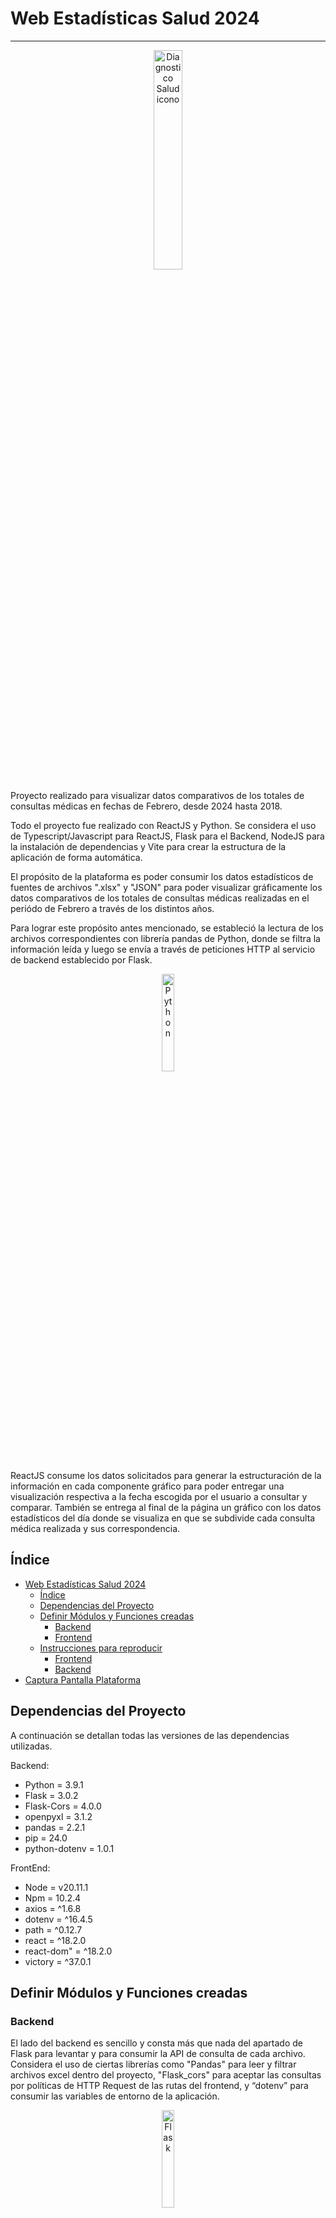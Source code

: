 # Web Estadísticas Salud 2024
---
<p align="center">
<img src="Documentación/diagnostico.png" alt="Diagnostico Salud icono" style="width: 30%;">
</p>
Proyecto realizado para visualizar datos comparativos de los totales de consultas médicas en fechas de Febrero, desde 2024 hasta 2018.

Todo el proyecto fue realizado con ReactJS y Python. Se considera el uso de Typescript/Javascript para ReactJS, Flask para el Backend, NodeJS para la instalación de dependencias y Vite para crear la estructura de la aplicación de forma automática.

El propósito de la plataforma es poder consumir los datos estadísticos de fuentes de archivos ".xlsx" y "JSON" para poder visualizar gráficamente los datos comparativos de los totales de consultas médicas realizadas en el periódo de Febrero a través de los distintos años.

Para lograr este propósito antes mencionado, se estableció la lectura de los archivos correspondientes con librería pandas de Python, donde se filtra la información leída y luego se envía a través de peticiones HTTP al servicio de backend establecido por Flask.
<p align="center">
<img src="Documentación/python_logo.png" alt="Python" style="width: 20%;">
</p>

ReactJS consume los datos solicitados para generar la estructuración de la información en cada componente gráfico para poder entregar una visualización respectiva a la fecha escogida por el usuario a consultar y comparar. También se entrega al final de la página un gráfico con los datos estadísticos del día donde se visualiza en que se subdivide cada consulta médica realizada y sus correspondencia.


## Índice

- [Web Estadísticas Salud 2024](#web-estadísticas-salud-2024)
  - [Índice](#índice)
  - [Dependencias del Proyecto](#dependencias-del-proyecto)
  - [Definir Módulos y Funciones creadas](#definir-módulos-y-funciones-creadas)
    - [Backend](#backend)
    - [Frontend](#frontend)
  - [Instrucciones para reproducir](#instrucciones-para-reproducir)
    - [Frontend](#frontend-1)
    - [Backend](#backend-1)
- [Captura Pantalla Plataforma](#captura-pantalla-plataforma)

## Dependencias del Proyecto

A continuación se detallan todas las versiones de las dependencias utilizadas.


Backend:
- Python        = 3.9.1
- Flask         = 3.0.2
- Flask-Cors    = 4.0.0
- openpyxl      = 3.1.2
- pandas        = 2.2.1
- pip           = 24.0
- python-dotenv = 1.0.1


FrontEnd:
- Node          = v20.11.1
- Npm           = 10.2.4
- axios         = ^1.6.8
- dotenv        = ^16.4.5
- path          = ^0.12.7
- react         = ^18.2.0
- react-dom"    = ^18.2.0
- victory       = ^37.0.1


## Definir Módulos y Funciones creadas

### Backend
El lado del backend es sencillo y consta más que nada del apartado de Flask para levantar y para consumir la API de consulta de cada archivo. Considera el uso de ciertas librerías como "Pandas" para leer y filtrar archivos excel dentro del proyecto, "Flask_cors" para aceptar las consultas por políticas de HTTP Request de las rutas del frontend, y “dotenv” para consumir las variables de entorno de la aplicación.

<p align="center">
<img src="Documentación/flask-icon.png" alt="Flask" style="width: 20%;">
</p>

Sus funciones principales son las rutas de “endpoints” a solicitar, ya que toman en primera instancia el llamado de archivos, ya sea el llamado general para traer toda la información de los archivos ".xlsx" y "JSON" como también el llamado del día para sacar la información respectiva a los tipos de consulta que se realizaron en un día de consultas médicas. Por otro lado, es importante mencionar que cada lectura de archivo posee su filtrado de información respectivo, ya que las lecturas no poseen el mismo tipo de dato y en algunas situaciones era más simple traer los datos por el día y en otras traer el día y las filas respectivas de definición, donde se normalizo la información a enviar a la petición HTTP.


### Frontend

El Frontend posee los módulos principales con sus componentes definidos para que el usuario pueda escoger la fecha específica y se muestre en pantalla las gráficas asociadas a los datos comparativos anuales y la gráfica en detalle del día escogido de Febrero del año 2024.

La estructura principal consta del archivo "App.tsx" que se encarga de definir el tipo de dato y su flujo a través de los componentes, donde se encarga de actualizar las variables de fechas y datos consultados. Estos datos consultados se realizan mediante peticiones axios de la función "traerDatos" y responden a componentes encargados de decidir mostrar los gráficos "YearsChart" y "DailyChart" en caso de poseer datos y haber actualizado la fecha mediante la función "actualizarfecha".

Los componentes derivados que se consumen por el componente principal son "Calendar", "DailyChart" y "YearsChart". En primer lugar, "Calendar" es un componente propio de ReactJS y recibe la función "actualizarFecha" de su componente padre para poder cambiar el valor respectivo de fecha una vez se escoja su valor. Este componente posee el cálculo de las fechas correspondientes a los meses de febrero, configurando los límites del calendario para solo escoger fechas de febrero y considerar años bisiestos o no para setear mínimos y máximos.

Luego tenemos los componentes "DailyChart" y "YearsChart", que en un principio tienen una estructura similar, sin embargo sus funciones y dimensiones de cada gráfico son distintas. El primer componente se encarga de mostrar información individual del día de consultas médicas solicitado, por lo que este recibe un string de datos simples y requiere más que nada mapear su contenido para parsear en los respectivos ejes "X" e "Y" de la gráfica. Por último, "YearsChart" define el tipo de dato de la gráfica y la estructura de los datos combinados de llegada del archivo ".xlsx" y "JSON" donde como propósito principal subdivide y parsea el contenido del elemento "data" de llegada del componente padre, para luego utilizar, al igual que el componente "DailyChart", la librería "VictoryChart" para generar y definir la estructura, tamaño, definición de los ejes y tamaño de barras de la gráfica a mostrar.


## Instrucciones para reproducir

En primera instancia, es importante tener instalado un par de dependencias ya mencionadas. Primero instalaremos NodeJS (20.11.1) con NPM (10.2.4), esto puede realizarse en su página oficial: [NodeJS](https://nodejs.org/en).

### Frontend
Una vez instalada esta herramienta procederemos a situarnos por consola, en la carpeta respectiva de "frontend" y procederemos a utilizar el siguiente comando para instalar todas las dependencias que utiliza el proyecto.

```bash
npm install
```

Una vez instaladas las dependencias, sólo es necesario crear un archivo de variables de entorno en la carpeta raíz, la cual poseerá rutas tanto para frontend como backend. En este caso, como el proyecto se encuentra instanciado con Vite, es necesario que la variable de entorno que consumirá el frontend tenga antepuesto en su definición la palabra "VITE" por lo que quedaría algo como lo siguiente: 

> VITE_REACT_APP_API_URL="Ruta_Local_Usuario_Host"/api/data/

Donde "Ruta_Local_Usuario_Host" viene a ser la ruta respectiva que se genera al levantar el apartado del backend de forma local (o en caso de alojarlo en algún servicio de Hosting), donde lo siguiente viene a ser la ruta definida por el backend para recibir peticiones, a lo que en casos prácticos para este proyecto se utilizó esta estructura de ruta.

<p align="center">
<img src="Documentación/react_vite_tsx.png" alt="ReactJS-Vite-TSX" style="width: 60%;">
</p>

Ahora, es posible levantar el lado del frontend independientemente, dado que una vez que tengamos la ruta de acceso del backend, podremos hacer cambios en la variable de entorno y refrescar el proyecto para tomar las rutas respectivas. Para levantar el lado del frontend de forma local realizaremos el siguiente comando:

```bash
npm run dev
```
A lo que ya estará arriba la cáscara de la aplicación y continuaremos con el backend. (Recordar la ruta utilizada por el Frontend para definir más adelante las variables de entorno del Backend)

### Backend

 Por el lado del backend, nos situaremos en su carpeta (backend) dentro del proyecto e instalaremos Python (3.9.1) con PIP (24.0), donde para estos dos últimos se recomienda tener un entorno virtual para manejar la estructura del backend dentro de su respectivo directorio para mantener orden y estructura del ambiente de trabajo aislado y sus dependencias. Independiente de lo que realices debes tener instalado Python en tu ordenador, entonces, asumiendo que tienes la versión mencionada de python en tu equipo procederemos a crear un entorno virtual dentro de la carpeta "backend" de la siguiente forma:

 ```bash
 python -m venv venv
 source venv/bin/activate
 ```

Aquí creamos y activamos el entorno virtual "venv" de python y podemos proceder a instalar las dependencias especificadas del archivo "requirements.txt" mediante el siguiente comando:

```bash
pip install -r requirements.txt
```

Una vez realizado esto ya tendremos todas las dependencias de nuestro proyecto instaladas y como pasos finales vamos a definir la ruta y puertos de nuestro backend en el archivo de variables de entorno en la carpeta raíz del proyecto, considerando las siguientes rutas:

> FRONT_URL="Ruta_del_Frontend"

> API_URL="Ruta_del_backend"/api/data/
 
> API_ROUTE=/api/data/

> API_FILES=data/

Finalmente ingresamos en la carpeta "api" y levantamos el servicio de backend de la siguiente forma:

```bash
python app.py
```
 
 * Como dato extra: Si se desea especificar el puerto de salida de forma más detallada o sobre la marcha, puede investigar sobre el uso del comando "Flask run" para realizar esto.

Y ya está, todo el proyecto se encuentra levantado y puedes acceder a la respectiva ruta del frontEnd para poder utilizar la aplicación web
* No olvides de configurar correctamente la ruta del frontend de "Vite" una vez tengas definida la respectiva ruta de backend para que pueda realizar correctamente las consultas HTTP
* También considerar que los archivos ".xlsx" y ".json" deben de estar en la carpeta de backend respectiva a "/backend/data/" considerando ajustar rutas o nombres en caso de requerirlo


# Captura Pantalla Plataforma

![Histórico Inicio](Documentación/HistoricoInicio.png)
![Histórico Gráfico General](Documentación/HistoricoAños.png)
![Histórico Gráfico Diario](Documentación/HistoricoDiario.png)